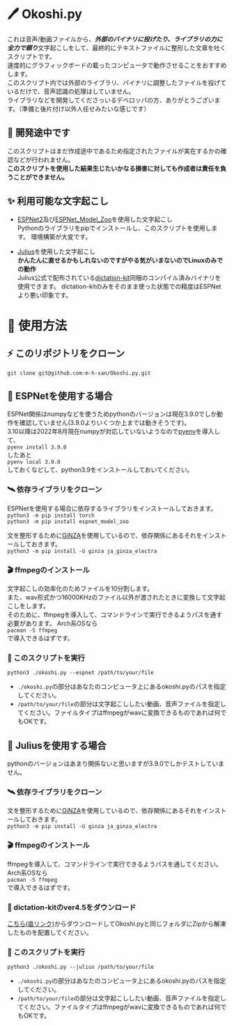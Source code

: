 # 🖊️ Okoshi.py
これは音声/動画ファイルから、***外部のバイナリに投げたり、ライブラリの力に全力で頼り***文字起こしをして、最終的にテキストファイルに整形した文章を吐くスクリプトです。  
速度的にグラフィックボードの載ったコンピュータで動作させることをおすすめします。  
このスクリプト内では外部のライブラリ、バイナリに調整したファイルを投げているだけで、音声認識の処理はしていません。  
ライブラリなどを開発してくださっいるデベロッパの方、ありがとうございます。（準備と後片付け以外人任せみたいな感じです）

## 💬 開発途中です
このスクリプトはまだ作成途中であるため指定されたファイルが実在するかの確認などが行われません。  
**このスクリプトを使用した結果生じたいかなる損害に対しても作成者は責任を負うことができません。**
  
## ✨ 利用可能な文字起こし
 - [ESPNet2](https://github.com/espnet/espnet)及び[ESPNet_Model_Zoo](https://github.com/espnet/espnet_model_zoo)を使用した文字起こし  
 Pythonのライブラリをpipでインストールし、このスクリプトを使用します。
 環境構築が大変です。
   
 - [Julius](https://github.com/julius-speech/julius)を使用した文字起こし  
 **かんたんに直せるかもしれないのですがやる気がいまないのでLinuxのみでの動作**  
 Julius公式で配布されている[dictation-kit](https://github.com/julius-speech/dictation-kit)同梱のコンパイル済みバイナリを使用できます。
 dictation-kitのみをそのまま使った状態での精度はESPNetより悪い印象です。

# 👀 使用方法

## ⚡ このリポジトリをクローン
```git clone git@github.com:m-h-san/Okoshi.py.git```  
  
## 🚄 ESPNetを使用する場合
ESPNet関係はnumpyなどを使うためpythonのバージョンは現在3.9.0でしか動作を確認していません(3.9.0よりいくつか上までは動きそうです)。  
3.10以降は2022年8月現在numpyが対応していないようなので[pyenv](https://github.com/pyenv/pyenv)を導入して、  
```pyenv install 3.9.0```  
したあと  
```pyenv local 3.9.0```  
しておくなどして、python3.9をインストールしておいてください。
### 🛰️ 依存ライブラリをクローン
ESPNetを使用する場合に依存するライブラリをインストールしておきます。  
```python3 -m pip install torch```  
```python3 -m pip install espnet_model_zoo```  
  
文を整形するために[GiNZA](https://megagonlabs.github.io/ginza/)を使用しているので、依存関係にあるそれをインストールしておきます。  
```python3 -m pip install -U ginza ja_ginza_electra```

### 🎬 ffmpegのインストール
文字起こしの効率化のためファイルを10分割します。  
また、wav形式かつ16000KHzのファイル以外が渡されたときに変換して文字起こしをします。  
そのために、ffmpegを導入して、コマンドラインで実行できるようパスを通す必要があります。
Arch系OSなら  
```pacman -S ffmpeg```  
で導入できるはずです。
### 🌟 このスクリプトを実行
```python3 ./okoshi.py --espnet /path/to/your/file```
 - `./okoshi.py`の部分はあなたのコンピュータ上にあるokoshi.pyのパスを指定してください。  
 - `/path/to/your/file`の部分は文字起こししたい動画、音声ファイルを指定してください。ファイルタイプはffmpegがwavに変換できるものであれば何でもOKです。

## 🚅 Juliusを使用する場合
pythonのバージョンはあまり関係ないと思いますが3.9.0でしかテストしていません。

### 🛰️ 依存ライブラリをクローン
文を整形するために[GiNZA](https://megagonlabs.github.io/ginza/)を使用しているので、依存関係にあるそれをインストールしておきます。  
```python3 -m pip install -U ginza ja_ginza_electra```

### 🎬 ffmpegのインストール
ffmpegを導入して、コマンドラインで実行できるようパスを通してください。
Arch系OSなら  
```pacman -S ffmpeg```  
で導入できるはずです。

### 📔 dictation-kitのver4.5をダウンロード
[こちら(直リンク)](https://osdn.net/frs/redir.php?m=gigenet&f=julius%2F71011%2Fdictation-kit-4.5.zip)からダウンロードしてOkoshi.pyと同じフォルダにZipから解凍したものを配置してください。

### 🌟 このスクリプトを実行
```python3 ./okoshi.py --julius /path/to/your/file```
 - `./okoshi.py`の部分はあなたのコンピュータ上にあるokoshi.pyのパスを指定してください。  
 - `/path/to/your/file`の部分は文字起こししたい動画、音声ファイルを指定してください。ファイルタイプはffmpegがwavに変換できるものであれば何でもOKです。
